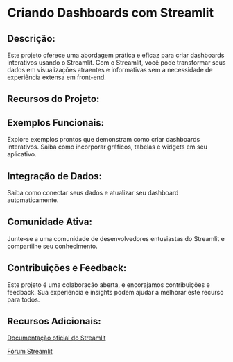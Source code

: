 <h1>Criando Dashboards com Streamlit</h1>

<h2>Descrição:</h2>

Este projeto oferece uma abordagem prática e eficaz para criar dashboards interativos usando o Streamlit. Com o Streamlit, você pode transformar seus dados em visualizações atraentes e informativas sem a necessidade de experiência extensa em front-end.

<h2>Recursos do Projeto:</h2>

<h2>Exemplos Funcionais:</h2> 
Explore exemplos prontos que demonstram como criar dashboards interativos. Saiba como incorporar gráficos, tabelas e widgets em seu aplicativo.

<h2>Integração de Dados:</h2>
Saiba como conectar seus dados e atualizar seu dashboard automaticamente.

<h2>Comunidade Ativa:</h2>
Junte-se a uma comunidade de desenvolvedores entusiastas do Streamlit e compartilhe seu conhecimento.

<h2>Contribuições e Feedback:</h2>

Este projeto é uma colaboração aberta, e encorajamos contribuições e feedback. Sua experiência e insights podem ajudar a melhorar este recurso para todos.

<h2>Recursos Adicionais:</h2>
<a href="https://streamlit.io/docs/" target="_blank">Documentação oficial do Streamlit</a><br>

<a href="https://discuss.streamlit.io/" target="_blank">Fórum Streamlit</a>
